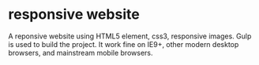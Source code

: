 # responsive website

A reponsive website using HTML5 element, css3, responsive images. Gulp is used to build the project. It work fine on IE9+, other modern desktop browsers, and mainstream mobile browsers.

